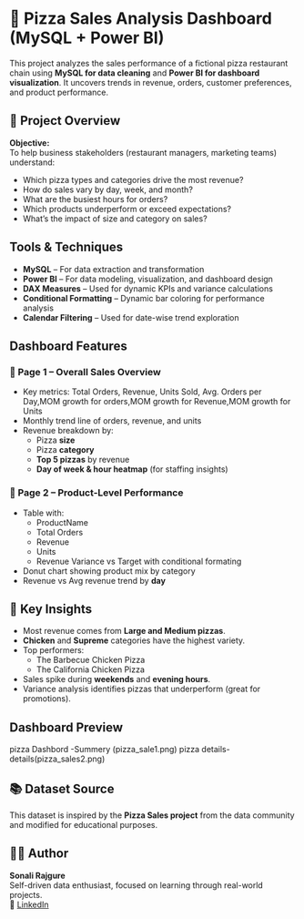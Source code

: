 # 🍕 Pizza Sales Analysis Dashboard (MySQL + Power BI)

This project analyzes the sales performance of a fictional pizza restaurant chain using **MySQL for data cleaning** and **Power BI for dashboard visualization**.
It uncovers trends in revenue, orders, customer preferences, and product performance.

## 📌 Project Overview

**Objective:**  
To help business stakeholders (restaurant managers, marketing teams) understand:

- Which pizza types and categories drive the most revenue?
- How do sales vary by day, week, and month?
- What are the busiest hours for orders?
- Which products underperform or exceed expectations?
- What’s the impact of size and category on sales?

##  Tools & Techniques

- **MySQL** – For data extraction and transformation  
- **Power BI** – For data modeling, visualization, and dashboard design  
- **DAX Measures** – Used for dynamic KPIs and variance calculations  
- **Conditional Formatting** – Dynamic bar coloring for performance analysis  
- **Calendar Filtering** – Used for date-wise trend exploration  

## Dashboard Features

### 🔹 Page 1 – Overall Sales Overview
- Key metrics: Total Orders, Revenue, Units Sold, Avg. Orders per Day,MOM growth for orders,MOM growth for Revenue,MOM growth for Units
- Monthly trend line of orders, revenue, and units
- Revenue breakdown by:
  - Pizza **size**
  - Pizza **category**
  - **Top 5 pizzas** by revenue
  - **Day of week & hour heatmap** (for staffing insights)

### 🔹 Page 2 – Product-Level Performance
- Table with:
  - ProductName
  - Total Orders
  - Revenue
  - Units
  - Revenue Variance vs Target  with conditional formating 
- Donut chart showing product mix by category
- Revenue vs Avg revenue trend by **day**


## 📌 Key Insights

- Most revenue comes from **Large and Medium pizzas**.
- **Chicken** and **Supreme** categories have the highest variety.
- Top performers:  
  - The Barbecue Chicken Pizza  
  - The California Chicken Pizza  
- Sales spike during **weekends** and **evening hours**.
- Variance analysis identifies pizzas that underperform (great for promotions).



##  Dashboard Preview

pizza Dashbord -Summery (pizza_sale1.png)
pizza details- details(pizza_sales2.png)


## 📚 Dataset Source

This dataset is inspired by the **Pizza Sales project** from the data community and modified for educational purposes.



## 👩‍💻 Author

**Sonali Rajgure**  
Self-driven data enthusiast, focused on learning through real-world projects.  
🔗 [LinkedIn](https://www.linkedin.com/sonalirajgure)




